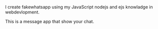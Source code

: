 I create fakewhatsapp using my JavaScript nodejs and ejs knowladge in webdevlopment.

This is a message app that show your chat.
